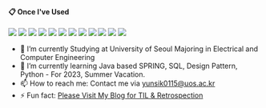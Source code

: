 ####  :clipboard: Once I've Used 

<img src="https://img.shields.io/badge/JAVA-007396?style=for-the-badge&logo=Java&logoColor=white"> 
<img src="https://img.shields.io/badge/Spring-6DB33F?style=for-the-badge&logo=Spring&logoColor=white"> <img src="https://img.shields.io/badge/HTML5-E34F26?style=for-the-badge&logo=HTML5&logoColor=white"> <img src="https://img.shields.io/badge/CSS3-1572B6?style=for-the-badge&logo=CSS3&logoColor=white"> <img src="https://img.shields.io/badge/MySQL-4479A1?style=for-the-badge&logo=MySQL&logoColor=white"> <img src="https://img.shields.io/badge/Python-3776AB?style=for-the-badge&logo=Python&logoColor=white"> 
<img src="https://img.shields.io/badge/Eclipse-2C2255?style=for-the-badge&logo=Eclipse%20IDE&logoColor=white"> 
<img src="https://img.shields.io/badge/VSC-007ACC?style=for-the-badge&logo=VisualStudioCode&logoColor=white">
<img src="https://img.shields.io/badge/github-181717?style=for-the-badge&logo=github&logoColor=white"> 
<img src="https://img.shields.io/badge/Slack-4A154B?style=for-the-badge&logo=Slack&logoColor=white">
<img src="https://img.shields.io/badge/Slack-4A154B?style=for-the-badge&logo=Slack&logoColor=white">
<img src="https://img.shields.io/badge/Intellij-Black?style=for-the-badge&logo=intellijidea&logoColor=white">



- 🔭 I’m currently Studying at University of Seoul Majoring in Electrical and Computer Engineering
- 🌱 I’m currently learning Java based SPRING, SQL, Design Pattern, Python - For 2023, Summer Vacation.
- 📫 How to reach me: Contact me via yunsik0115@uos.ac.kr
- ⚡ Fun fact: <a href="https://progyun.tistory.com"> Please Visit My Blog for TIL & Retrospection</a>
<!--
**yunsik0115/yunsik0115** is a ✨ _special_ ✨ repository because its `README.md` (this file) appears on your GitHub profile.
